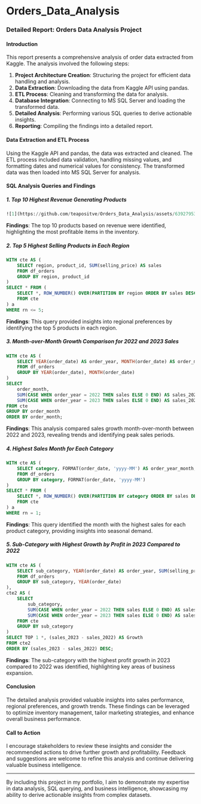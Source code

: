 # Orders_Data_Analysis

### Detailed Report: Orders Data Analysis Project

#### Introduction

This report presents a comprehensive analysis of order data extracted from Kaggle. The analysis involved the following steps:
1. **Project Architecture Creation**: Structuring the project for efficient data handling and analysis.
2. **Data Extraction**: Downloading the data from Kaggle API using pandas.
3. **ETL Process**: Cleaning and transforming the data for analysis.
4. **Database Integration**: Connecting to MS SQL Server and loading the transformed data.
5. **Detailed Analysis**: Performing various SQL queries to derive actionable insights.
6. **Reporting**: Compiling the findings into a detailed report.

#### Data Extraction and ETL Process

Using the Kaggle API and pandas, the data was extracted and cleaned. The ETL process included data validation, handling missing values, and formatting dates and numerical values for consistency. The transformed data was then loaded into MS SQL Server for analysis.

#### SQL Analysis Queries and Findings

##### 1. Top 10 Highest Revenue Generating Products
```sql
![1](https://github.com/teapositve/Orders_Data_Analysis/assets/63927953/0d4a879e-80ad-40c0-9cb4-e0337c9dc582)
```
**Findings**: The top 10 products based on revenue were identified, highlighting the most profitable items in the inventory.


##### 2. Top 5 Highest Selling Products in Each Region
```sql
WITH cte AS (
    SELECT region, product_id, SUM(selling_price) AS sales
    FROM df_orders
    GROUP BY region, product_id
)
SELECT * FROM (
    SELECT *, ROW_NUMBER() OVER(PARTITION BY region ORDER BY sales DESC) AS rn
    FROM cte
) a
WHERE rn <= 5;
```
**Findings**: This query provided insights into regional preferences by identifying the top 5 products in each region.

##### 3. Month-over-Month Growth Comparison for 2022 and 2023 Sales
```sql
WITH cte AS (
    SELECT YEAR(order_date) AS order_year, MONTH(order_date) AS order_month, SUM(selling_price) AS sales
    FROM df_orders
    GROUP BY YEAR(order_date), MONTH(order_date)
)
SELECT 
    order_month, 
    SUM(CASE WHEN order_year = 2022 THEN sales ELSE 0 END) AS sales_2022,
    SUM(CASE WHEN order_year = 2023 THEN sales ELSE 0 END) AS sales_2023
FROM cte
GROUP BY order_month
ORDER BY order_month;
```
**Findings**: This analysis compared sales growth month-over-month between 2022 and 2023, revealing trends and identifying peak sales periods.

##### 4. Highest Sales Month for Each Category
```sql
WITH cte AS (
    SELECT category, FORMAT(order_date, 'yyyy-MM') AS order_year_month, SUM(selling_price) AS sales
    FROM df_orders
    GROUP BY category, FORMAT(order_date, 'yyyy-MM')
)
SELECT * FROM (
    SELECT *, ROW_NUMBER() OVER(PARTITION BY category ORDER BY sales DESC) AS rn 
    FROM cte
) a
WHERE rn = 1;
```
**Findings**: This query identified the month with the highest sales for each product category, providing insights into seasonal demand.

##### 5. Sub-Category with Highest Growth by Profit in 2023 Compared to 2022
```sql
WITH cte AS (
    SELECT sub_category, YEAR(order_date) AS order_year, SUM(selling_price) AS sales
    FROM df_orders
    GROUP BY sub_category, YEAR(order_date)
),
cte2 AS (
    SELECT 
        sub_category, 
        SUM(CASE WHEN order_year = 2022 THEN sales ELSE 0 END) AS sales_2022,
        SUM(CASE WHEN order_year = 2023 THEN sales ELSE 0 END) AS sales_2023
    FROM cte
    GROUP BY sub_category
)
SELECT TOP 1 *, (sales_2023 - sales_2022) AS Growth
FROM cte2
ORDER BY (sales_2023 - sales_2022) DESC;
```
**Findings**: The sub-category with the highest profit growth in 2023 compared to 2022 was identified, highlighting key areas of business expansion.

#### Conclusion

The detailed analysis provided valuable insights into sales performance, regional preferences, and growth trends. These findings can be leveraged to optimize inventory management, tailor marketing strategies, and enhance overall business performance.

#### Call to Action

I encourage stakeholders to review these insights and consider the recommended actions to drive further growth and profitability. Feedback and suggestions are welcome to refine this analysis and continue delivering valuable business intelligence.

---

By including this project in my portfolio, I aim to demonstrate my expertise in data analysis, SQL querying, and business intelligence, showcasing my ability to derive actionable insights from complex datasets.

